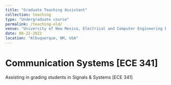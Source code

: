 ```yaml
---
title: "Graduate Teaching Assistant"
collection: teaching
type: "Undergraduate course"
permalink: /teaching-old/
venue: "University of New Mexico, Electrical and Computer Engineering Department"
date: 08-22-2022
location: "Albuquerque, NM, USA"
---
```


Communication Systems [ECE 341]
======
Assisting in grading students in Signals & Systems [ECE 341]
<!-- - Fourier Representations, Linear Time-Invariant (LTI) Systems and Z-Transformations.-->


